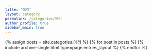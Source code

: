 ```yaml
---
title: '에러'
layout: category
permalink: /categories/에러
author_profile: true
sidebar_main: true
---
```

{% assign posts = site.categories.에러 %}
{% for post in posts %} {% include archive-single.html type=page.entries_layout %} {% endfor %}